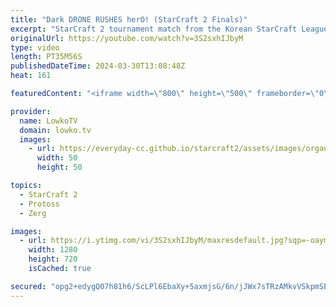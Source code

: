 ```yaml
---
title: "Dark DRONE RUSHES herO! (StarCraft 2 Finals)"
excerpt: "StarCraft 2 tournament match from the Korean StarCraft League 47. This is the grand finals of this SC2 tournament between herO and Dark, a classic Protoss versus Zerg matchup. Dark's super cheese vs Astrea: https://youtu.be/GakoZRmZyBo Support my work: https://patreon.com/lowkotv  Lowko merch: https://lowko.shop"
originalUrl: https://youtube.com/watch?v=3S2sxhIJbyM
type: video
length: PT35M56S
publishedDateTime: 2024-03-30T13:08:48Z
heat: 161

featuredContent: "<iframe width=\"800\" height=\"500\" frameborder=\"0\" src=\"https://www.youtube.com/embed/3S2sxhIJbyM\" allow=\"accelerometer; autoplay; encrypted-media; gyroscope; picture-in-picture\" allowfullscreen></iframe>"

provider:
  name: LowkoTV
  domain: lowko.tv
  images:
    - url: https://everyday-cc.github.io/starcraft2/assets/images/organizations/lowko.tv-50x50.jpg
      width: 50
      height: 50

topics:
  - StarCraft 2
  - Protoss
  - Zerg

images:
  - url: https://i.ytimg.com/vi/3S2sxhIJbyM/maxresdefault.jpg?sqp=-oaymwEmCIAKENAF8quKqQMa8AEB-AH-CYAC0AWKAgwIABABGD0gUihlMA8=&rs=AOn4CLAK5rwIo_9oMCyfthxqedIHI6QuBA
    width: 1280
    height: 720
    isCached: true

secured: "opg2+edygQ07h81h6/ScLPl6EbaXy+5axmjsG/6n/jJWx7sTRzAMkvVSkpmSEsZPZyB/oYv3jICISuelsZHl1saQEvGAuUVMBKbN/xrCGuSsVgytPbxRKkHfJkvfF3uIUIY8m/veDlnLn5huchf6mdAcZp4E3AzqwzpV7/cvYO7d32IGbKjyZ8xwuF+6QRytQBITH043nA7A51y7WQ/jaR5VsK8ezsGjsm53+Va4wOdK52p08LOQmwOegeSMwjCV/WOkupZb6MvwoM2Sz0I39m1iuW2TeC3v14mZvKoCH47/tiIK2gnDgqr7+DnLraO/ArqVqjc9ycY6Pgvx9nL/lF1OWI81vkKXniaN4U8Hkocniv67XeZLAv8UUIbSfD9yPTtP3TUbWtuZeBxQW7I0AwJ1pyUeZU9+IDElhLnmv9g=;A+YNsOkATppwz+wILOcYfg=="
---
```


